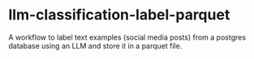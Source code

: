 # llm-classification-label-parquet

A workflow to label text examples (social media posts) from a postgres database using an LLM and store it in a parquet file.
